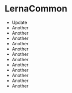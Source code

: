 # LernaCommon

- Update
- Another
- Another
- Another
- Another
- Another
- Another
- Another
- Another
- Another
- Another
- Another
- Another
